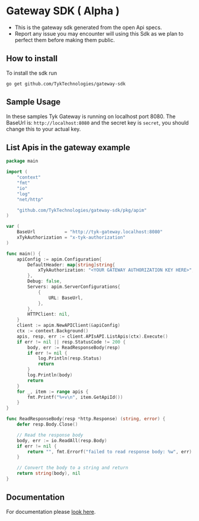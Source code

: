 # Gateway SDK ( Alpha )

- This is the gateway sdk generated from the open Api specs.
- Report any issue you may encounter will using this Sdk as we plan to perfect them before making them public.

## How to install

To install the sdk run

`go get github.com/TykTechnologies/gateway-sdk`

## Sample Usage
In these samples Tyk Gateway is running on localhost port 8080.
The BaseUrl is: `http://localhost:8080` and the secret key is `secret`, you should change this to your actual key.

## List Apis in the gateway example
```go
package main

import (
	"context"
	"fmt"
	"io"
	"log"
	"net/http"

	"github.com/TykTechnologies/gateway-sdk/pkg/apim"
)

var (
	BaseUrl           = "http://tyk-gateway.localhost:8080"
	xTykAuthorization = "x-tyk-authorization"
)

func main() {
	apiConfig := apim.Configuration{
		DefaultHeader: map[string]string{
			xTykAuthorization: "<YOUR GATEWAY AUTHORIZATION KEY HERE>",
		},
		Debug: false,
		Servers: apim.ServerConfigurations{
			{
				URL: BaseUrl,
			},
		},
		HTTPClient: nil,
	}
	client := apim.NewAPIClient(&apiConfig)
	ctx := context.Background()
	apis, resp, err := client.APIsAPI.ListApis(ctx).Execute()
	if err != nil || resp.StatusCode != 200 {
		body, err := ReadResponseBody(resp)
		if err != nil {
			log.Println(resp.Status)
			return
		}
		log.Println(body)
		return
	}
	for _, item := range apis {
		fmt.Printf("%+v\n", item.GetApiId())
	}
}

func ReadResponseBody(resp *http.Response) (string, error) {
	defer resp.Body.Close()

	// Read the response body
	body, err := io.ReadAll(resp.Body)
	if err != nil {
		return "", fmt.Errorf("failed to read response body: %w", err)
	}

	// Convert the body to a string and return
	return string(body), nil
}
```

## Documentation

For documentation please [look here](https://github.com/TykTechnologies/gateway-sdk/blob/main/pkg/apim/README.md).
